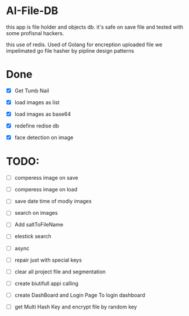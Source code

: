 # AI-File-DB
this app is file holder and objects db.
it's safe on save file and tested with some profisnal hackers.


this use of redis.
Used of Golang for encreption uploaded file 
we impelimated go file hasher by pipline design patterns



# Done 
- [x] Get Tumb Nail
- [x] load images as list
- [x] load images as base64
- [x] redefine redise db 
- [x] face detection on image



# TODO:
- [ ] comperess image on save
- [ ]  comperess image on load
- [ ]  save date time of modiy images
- [ ]  search on images
- [ ]  Add saltToFileName
- [ ]  elestick search
- [ ]  async
- [ ]  repair just with special keys
- [ ]  clear all project file and segmentation
- [ ]  create biutifull appi calling
- [ ]  create DashBoard and Login Page To login dashboard
- [ ]  get Multi Hash Key and encrypt file by random key


